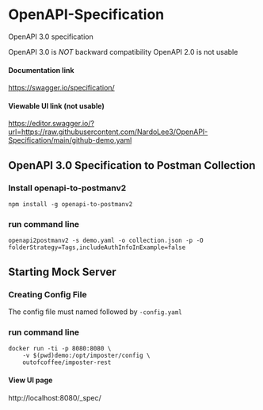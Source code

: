 # OpenAPI-Specification
OpenAPI 3.0 specification 

OpenAPI 3.0 is *NOT* backward compatibility OpenAPI 2.0 is not usable

#### Documentation link
https://swagger.io/specification/

#### Viewable UI link (not usable)

https://editor.swagger.io/?url=https://raw.githubusercontent.com/NardoLee3/OpenAPI-Specification/main/github-demo.yaml

## OpenAPI 3.0 Specification to Postman Collection
### Install openapi-to-postmanv2

```
npm install -g openapi-to-postmanv2
```

### run command line

```
openapi2postmanv2 -s demo.yaml -o collection.json -p -O folderStrategy=Tags,includeAuthInfoInExample=false
```


## Starting Mock Server
### Creating Config File
The config file must named followed by `-config.yaml`

### run command line
```
docker run -ti -p 8080:8080 \
    -v $(pwd)demo:/opt/imposter/config \
    outofcoffee/imposter-rest
```

#### View UI page
http://localhost:8080/_spec/
